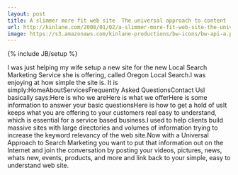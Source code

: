 ```yaml
---
layout: post
title: A slimmer more fit web site  The universal approach to content 
url: http://kinlane.com/2008/01/02/a-slimmer-more-fit-web-site-the-universal-approach-to-content/
image: https://s3.amazonaws.com/kinlane-productions/bw-icons/bw-api-a.png
---
```

{% include JB/setup %}
I was just helping my wife setup a new site for the new Local Search Marketing Service she is offering, called Oregon Local Search.I was enjoying at how simple the site is.  It is simply:HomeAboutServicesFrequently Asked QuestionsContact UsI basically says:Here is who we areHere is what we offerHere is some information to answer your basic questionsHere is how to get a hold of usIt keeps what you are offering to your customers real easy to understand, which is essential for a service based business.I used to help clients build massive sites with large directories and volumes of information trying to increase the keyword relevancy of the web site.Now with a Universal Approach to Search Marketing you want to put that information out on the Internet and join the conversation by posting your videos, pictures, news, whats new, events, products, and more and link back to your simple, easy to understand web site.